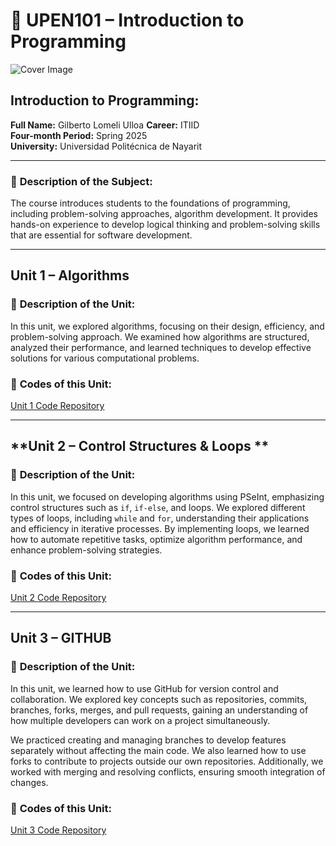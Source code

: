 # 📘 UPEN101 – Introduction to Programming

![Cover Image](https://images.pexels.com/photos/31343632/pexels-photo-31343632/free-photo-of-visualizacion-de-codigo-javascript-colorido-en-pantalla.jpeg?auto=compress&cs=tinysrgb&w=1260&h=750&dpr=2)

## **Introduction to Programming:**   
**Full Name:** Gilberto Lomeli Ulloa 
**Career:** ITIID  
**Four-month Period:** Spring 2025  
**University:** Universidad Politécnica de Nayarit

---

### 📖 **Description of the Subject:**  
The course introduces students to the foundations of programming, including problem-solving approaches, algorithm development. It provides hands-on experience to develop logical thinking and problem-solving skills that are essential for software development.

---

## **Unit 1 – Algorithms**  

### 📌 **Description of the Unit:**  
In this unit, we explored algorithms, focusing on their design, efficiency, and problem-solving approach. We examined how algorithms are structured, analyzed their performance, and learned techniques to develop effective solutions for various computational problems.

### 🔗 **Codes of this Unit:**  
[Unit 1 Code Repository](https://github.com/BelmontDev/UPEN101/tree/main/Programming/U1)

---

## **Unit 2 – Control Structures & Loops **  

### 📌 **Description of the Unit:**  
In this unit, we focused on developing algorithms using PSeInt, emphasizing control structures such as `if`, `if-else`, and loops. We explored different types of loops, including `while` and `for`, understanding their applications and efficiency in iterative processes. By implementing loops, we learned how to automate repetitive tasks, optimize algorithm performance, and enhance problem-solving strategies.

### 🔗 **Codes of this Unit:**  
[Unit 2 Code Repository](https://github.com/BelmontDev/UPEN101/tree/main/Programming/U2)

---

## **Unit 3 – GITHUB**  

### 📌 **Description of the Unit:**  
In this unit, we learned how to use GitHub for version control and collaboration. We explored key concepts such as repositories, commits, branches, forks, merges, and pull requests, gaining an understanding of how multiple developers can work on a project simultaneously.

We practiced creating and managing branches to develop features separately without affecting the main code. We also learned how to use forks to contribute to projects outside our own repositories. Additionally, we worked with merging and resolving conflicts, ensuring smooth integration of changes.

### 🔗 **Codes of this Unit:**  
[Unit 3 Code Repository](https://github.com/BelmontDev/UPEN101/tree/main/Programming/U3)
